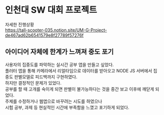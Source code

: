 # 인천대 SW 대회 프로젝트  
자세한 진행상황  
https://tall-scooter-035.notion.site/UM-G-Project-de467ad62b6541579e8f27789f57276f

## 아이디어 자체에 한계가 느껴져 중도 포기 
사용자의 집중도를 파악하는 실시간 공부 앱을 만들고 싶었다.   
플러터 앱을 통해 카메라에서 리얼타임으로 데이터를 받아오고 NODE JS 서버에서 집중도 판별모델로 피드백까지 구현하였다.  
하지만 결정적인 문제가 있었다.  
공부를 할 때 고개를 숙이게 되면 판별이 불가능하다는 것을 중간 보고 이후에 깨닫게 되었다.  
주제를 수정하거나 웹앱으로 바꾸려는 시도를 하였으나  
시험 공부, 과제 등 현실적인 시간에 부족함을 느꼈고 포기하게 되었다.
